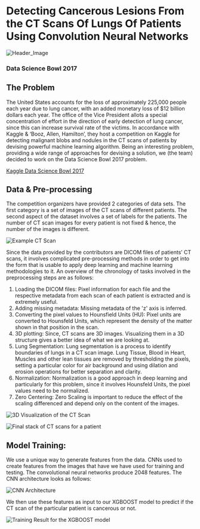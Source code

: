 # Detecting Cancerous Lesions From the CT Scans Of Lungs Of Patients Using Convolution Neural Networks

![Header_Image](Plots/lung_cancer_header-1.png)

### Data Science Bowl 2017

## The Problem
The United States accounts for the loss of approximately 225,000 people each year due to lung cancer, with an added monetary loss of $12 billion dollars each year. The office of the Vice President allots a special concentration of effort in the direction of early detection of lung cancer, since this can increase survival rate of the victims. In accordance with Kaggle & ‘Booz, Allen, Hamilton’, they host a competition on Kaggle for detecting malignant blobs and nodules in the CT scans of patients by devising powerful machine learning algorithm. Being an interesting problem, providing a wide range of approaches for devising a solution, we (the team) decided to work on the Data Science Bowl 2017 problem.

[Kaggle Data Science Bowl 2017](https://www.kaggle.com/c/data-science-bowl-2017)

## Data & Pre-processing
The competition organizers have provided 2 categories of data sets. The first category is a set of images of the CT scans
of different patients. The second aspect of the dataset involves a set of labels for the patients. The number of CT scan images
for every patient is not fixed & hence, the number of the images is different.

![Example CT Scan](Plots/img_0017_i.png)

Since the data provided by the contributors are DICOM files of patients’ CT scans, it involves complicated pre-processing methods in order to get into the form that is usable to apply deep learning and machine learning methodologies to it.
An overview of the chronology of tasks involved in the preprocessing steps are as follows:
 1. Loading the DICOM files: Pixel information for each file and the respective metadata from each scan of each patient is extracted and is extremely useful.
 2. Adding missing metadata: Missing metadata of the 'z' axis is inferred.
 3. Converting the pixel values to Hounsfield Units (HU): Pixel units are converted to Hounsfeld Units, which represent the density of the matter shown in that position in the scan.
 4. 3D plotting: Since, CT scans are 3D images. Visualizing them in a 3D structure gives a better idea of what we are looking at.
 5. Lung Segmentation: Lung segmentation is a process to identify boundaries of lungs in a CT scan image. Lung Tissue, Blood in Heart, Muscles and other lean tissues are removed by thresholding the pixels, setting a particular color for air background and using dilation and erosion operations for better separation and clarity.
 6. Normalization: Normalization is a good approach in deep learning and particularly for this problem, since it involves Hounsfeld Units, the pixel values need to be normalized.
 7. Zero Centering: Zero Scaling is important to reduce the effect of the scaling differenced and depend only on the content of the images.
 
 ![3D Visualization of the CT Scan](Plots/segmented_lung.png)
 
 ![Final stack of CT scans for a patient](Plots/slices.png)
 
## Model Training:
We use a unique way to generate features from the data. CNNs used to create features from the images that have we have used for training and testing. The convolutional neural networks produce 2048 features. The CNN architecture looks as follows:

![CNN Architecture](Plots/model.png)
 
We then use these features as input to our XGBOOST model to predict if the CT scan of the particular patient is cancerous or not.

![Training Result for the XGBOOST model](Plots/validation.png)


